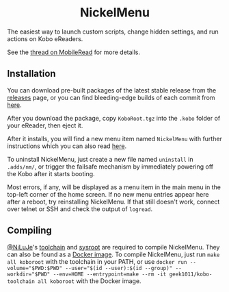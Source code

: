 <h1 align="center">NickelMenu</h1>

The easiest way to launch custom scripts, change hidden settings, and run actions on Kobo eReaders.

See the [thread on MobileRead](https://go.pgaskin.net/kobo/nm) for more details.

## Installation
You can download pre-built packages of the latest stable release from the [releases](https://github.com/geek1011/NickelMenu/releases) page, or you can find bleeding-edge builds of each commit from [here](https://github.com/geek1011/NickelMenu/actions).

After you download the package, copy `KoboRoot.tgz` into the `.kobo` folder of your eReader, then eject it.

After it installs, you will find a new menu item named `NickelMenu` with further instructions which you can also read [here](./res/doc).

To uninstall NickelMenu, just create a new file named `uninstall` in `.adds/nm/`, or trigger the failsafe mechanism by immediately powering off the Kobo after it starts booting.

Most errors, if any, will be displayed as a menu item in the main menu in the top-left corner of the home screen. If no new menu entries appear here after a reboot, try reinstalling NickelMenu. If that still doesn't work, connect over telnet or SSH and check the output of `logread`.

## Compiling
[@NiLuJe](https://github.com/NiLuJe)'s [toolchain](https://github.com/koreader/koxtoolchain) and [sysroot](https://svn.ak-team.com/svn/Configs/trunk/Kindle/Misc/kobo-nickel-sysroot.sh) are required to compile NickelMenu. They can also be found as a [Docker image](https://hub.docker.com/r/geek1011/kobo-toolchain). To compile NickelMenu, just run `make all koboroot` with the toolchain in your PATH, or use `docker run --volume="$PWD:$PWD" --user="$(id --user):$(id --group)" --workdir="$PWD" --env=HOME --entrypoint=make --rm -it geek1011/kobo-toolchain all koboroot` with the Docker image.

<!-- TODO: a lot more stuff -->
